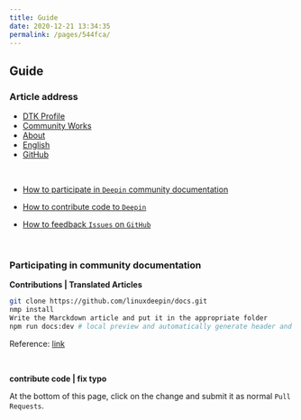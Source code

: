 ```yaml
---
title: Guide
date: 2020-12-21 13:34:35
permalink: /pages/544fca/
---
```


## Guide

### Article address

- [DTK Profile](https://docs.deepin.org/pages/45e05f/) 
- [Community Works](https://docs.deepin.org/pages/6903df/)
- [About](https://docs.deepin.org/pages/3b5851/)
- [English](https://docs.deepin.org/pages/ebde83/)
- [GitHub](https://github.com/linuxdeepin/docs)

<br>

- [How to participate in `Deepin` community documentation](https://docs.deepin.org/pages/d318e7/)

- [How to contribute code to `Deepin`](https://docs.deepin.org/pages/0e4595/)

- [How to feedback `Issues` on `GitHub`](https://docs.deepin.org/pages/68d45f/)



<br>

### Participating in community documentation

**Contributions | Translated Articles**

```bash
git clone https://github.com/linuxdeepin/docs.git
nmp install
Write the Marckdown article and put it in the appropriate folder
npm run docs:dev # local preview and automatically generate header and permalink
```

Reference: [link](https://docs.deepin.org/pages/d318e7/)

<br>

**contribute code | fix typo**

At the bottom of this page, click on the change and submit it as normal ``Pull Requests``.


